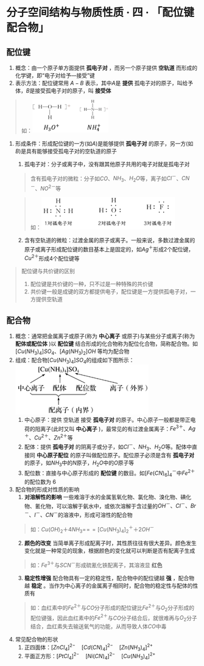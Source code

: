 # 分子空间结构与物质性质 · 四 · 「配位键 配合物」

## 配位键
1. 概念：由一个原子单方面提供  **孤电子对**  ，而另一个原子提供  **空轨道**  而形成的化学键，即“电子对给予—接受”键
2. 表示方法：配位键常用 $A-B$ 表示，其中$A$是  **提供**  孤电子对的原子，叫给予体，$B$是接受孤电子对的原子，叫  **接受体**  
> 如：<img title="" src="images/6.1.png" alt="" width="200">
1. 形成条件：形成配位键的一方(如$A$)是能够提供  **孤电子对**  的原子，另一方(如$B$)是具有能够接受孤电子对的空轨道的原子
   1. 孤电子对：分子或离子中，没有跟其他原子共用的电子对就是孤电子对
   > 含有孤电子对的微粒：分子如$CO$、$NH_3$、$H_2O$等，离子如$Cl^－$、$CN^－$、$NO^{2－}$等

   > 如：<img title="" src="images/6.2.png" alt="" width="350">
   2. 含有空轨道的微粒：过渡金属的原子或离子。一般来说，多数过渡金属的原子或离子形成配位键的数目基本上是固定的，如$Ag^＋$形成$2$个配位键，$Cu^{2＋}$形成$4$个配位键等
> 配位键与共价键的区别
> 1. 配位键是共价键的一种，只不过是一种特殊的共价键
> 2. 共价键一般是成键的双方都提供电子，配位键是一方提供孤电子对，一方提供空轨道

## 配合物
1. 概念：通常把金属离子或原子(称为 **中心离子** 或原子)与某些分子或离子(称为  **配体或配位体**  )以  **配位键**  结合形成的化合物称为配位化合物，简称配合物。如 $[Cu(NH_3)_4]SO_4$、$[Ag(NH_3)_2]OH$ 等均为配合物
2. 组成：配合物$[Cu(NH_3)_4]SO_4$的组成如下图所示：
   <img title="" src="images/6.3.png" alt="" width="350">
   1. 中心原子：提供 空轨道 接受  **孤电子对**  的原子。中心原子一般都是带正电荷的阳离子(此时又叫  **中心离子**  )，最常见的有过渡金属离子：$Fe^{3＋}、Ag^＋、Cu^{2＋}、Zn^{2＋}$等
   2. 配体：提供  **孤电子对**  的阴离子或分子，如$Cl^－、NH_3、H_2O$等。配体中直接同  **中心原子配位**  的原子叫做配位原子。配位原子必须是含有  **孤电子对**  的原子，如$NH_3$中的$N$原子，$H_2O$中的$O$原子等
   3. 配位数：直接与中心原子形成的  **配位键**  的数目。如$[Fe(CN)_6]_4^－$中$Fe^{2＋}$的配位数为  $6$
3. 配合物的形成对性质的影响
   1. **对溶解性的影响**
   一些难溶于水的金属氢氧化物、氯化物、溴化物、碘化物、氰化物，可以溶解于氨水中，或依次溶解于含过量的$OH^－、Cl^－、Br^－、I^－、CN^－$的溶液中，形成可溶性的配合物
   > 如：$Cu(OH)_2＋4NH_3=\!=\!=[Cu(NH_3)_4]_2^＋＋2OH^－$
   2. **颜色的改变**
   当简单离子形成配离子时，其性质往往有很大差异。颜色发生变化就是一种常见的现象，根据颜色的变化就可以判断是否有配离子生成
   > 如：$Fe^{3＋}$与$SCN^－$形成硫氰化铁配离子，其溶液显  **红色**  
   3. **稳定性增强**
   配合物具有一定的稳定性，配合物中的配位键越  **强**  ，配合物越  **稳定** 。当作为中心离子的金属离子相同时，配合物的稳定性与配体的性质有
   > 如：血红素中的$Fe^{2＋}$与$CO$分子形成的配位键比$Fe^{2＋}$与$O_2$分子形成的配位键强，因此血红素中的$Fe^{2＋}$与$CO$分子结合后，就很难再与$O_2$分子结合，血红素失去输送氧气的功能，从而导致人体$CO$中毒
4. 常见配合物的形状
   1. 正四面体：$[ZnCl_4]^{2-}\quad[Cd(CN)_4]^{2-}\quad[Zn(NH_3)_4]^{2+}$
   2. 平面正方形：$[PtCl_4]^{2-}\quad[Ni(CN)_4]^{2-}\quad[Cu(NH_3)_4]^{2+}$